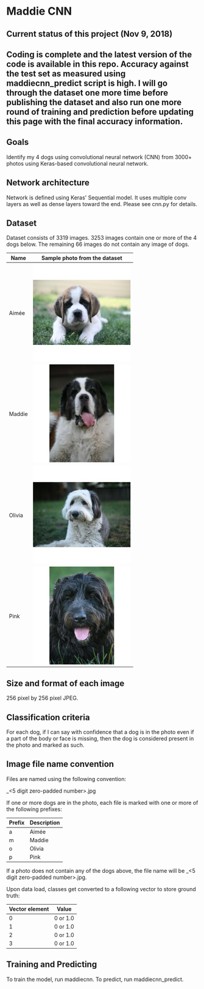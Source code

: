 # Maddie CNN

## Current status of this project (Nov 9, 2018)
Coding is complete and the latest version of the code is available in this repo.  Accuracy against the test set as measured using maddiecnn_predict script is high.  I will go through the dataset one more time before publishing the dataset and also run one more round of training and prediction before updating this page with the final accuracy information. 
---
## Goals
Identify my 4 dogs using convolutional neural network (CNN) from 3000+ photos using Keras-based convolutional neural network.

## Network architecture
Network is defined using Keras' Sequential model.  It uses multiple conv layers as well as dense layers toward the end.  Please see cnn.py for details.

## Dataset
Dataset consists of 3319 images.  3253 images contain one or more of the 4 dogs below.  The remaining 66 images do not contain any image of dogs. 

|  Name | Sample photo from the dataset  |
|---|---|
| Aimée | ![Image of Aimee](assets/images/a_02059.jpg_256x256.jpg) |
| Maddie | ![Image of Maddie](assets/images/m_01409.jpg_256x256.jpg) |
| Olivia | ![Image of Olivia](assets/images/o_01106.jpg_256x256.jpg) |
| Pink | ![Image of Pink](assets/images/p_01216.jpg_256x256.jpg) |

## Size and format of each image
256 pixel by 256 pixel JPEG.

## Classification criteria
For each dog, if I can say with confidence that a dog is in the photo even if a part of the body or face is missing, then the dog is considered present in the photo and marked as such.

## Image file name convention 
Files are named using the following convention:

<Name prefixes>_<5 digit zero-padded number>.jpg

If one or more dogs are in the photo, each file is marked with one or more of the following prefixes: 

| Prefix | Description
|---|---|
| a | Aimée |
| m | Maddie |
| o | Olivia |
| p | Pink |

  
If a photo does not contain any of the dogs above, the file name will be _<5 digit zero-padded number>.jpg.

Upon data load, classes get converted to a following vector to store ground truth:

| Vector element | Value |
|---|---|
|0|0 or 1.0|
|1|0 or 1.0|
|2|0 or 1.0|
|3|0 or 1.0|

## Training and Predicting
To train the model, run maddiecnn.  To predict, run maddiecnn_predict.
